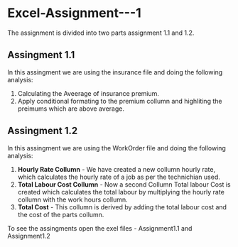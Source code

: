 # Excel-Assignment---1
The assignment is divided into two parts assignment 1.1 and 1.2.

<h2>Assingment 1.1</h2>
<p>In this assingment we are using the insurance file and doing the following analysis:
<ol>
  <li>Calculating the Aveerage of insurance premium.</li>
  <li>Apply conditional formating to the premium collumn and highliting the preimums which are above average.</li>
</ol></p>

<h2>Assingment 1.2</h2>
<p>In this assingment we are using the WorkOrder file and doing the following analysis:
<ol>
  <li><b>Hourly Rate Collumn</b> - We have created a new collumn hourly rate, which calculates the hourly rate of a job as per the technichian used.</li>
  <li><b>Total Labour Cost Collumn</b> - Now a second Collumn Total labour Cost is created which calculates the total labour by multiplying the hourly rate collumn with the work hours collumn.</li>
  <li><b>Total Cost</b> - This collumn is derived by adding the total labour cost and the cost of the parts collumn.</li>
</ol></p>

<p>To see the assingments open the exel files - Assignment1.1 and Assignment1.2</p>
